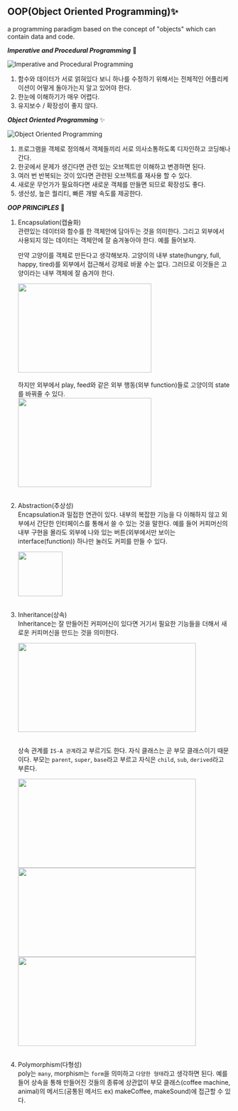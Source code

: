 ## OOP(Object Oriented Programming)✨

a programming paradigm based on the concept of "objects" which can contain data and code.

**_Imperative and Procedural Programming_** 💩

![Imperative and Procedural Programming](https://user-images.githubusercontent.com/77663233/105565711-8d64a800-5d6b-11eb-9320-0f3d98e4348d.png)

1. 함수와 데이터가 서로 얽혀있다 보니 하나를 수정하기 위해서는 전체적인 어플리케이션이 어떻게 돌아가는지 알고 있어야 한다.
2. 한눈에 이해하기가 매우 어렵다.
3. 유지보수 / 확장성이 좋지 않다.

**_Object Oriented Programming_** ✨

![Object Oriented Programming](https://user-images.githubusercontent.com/77663233/105565662-41b1fe80-5d6b-11eb-8c23-17125803bef3.png)

1. 프로그램을 객체로 정의해서 객체들끼리 서로 의사소통하도록 디자인하고 코딩해나간다.
2. 한곳에서 문제가 생긴다면 관련 있는 오브젝트만 이해하고 변경하면 된다.
3. 여러 번 반복되는 것이 있다면 관련된 오브젝트를 재사용 할 수 있다.
4. 새로운 무언가가 필요하다면 새로운 객체를 만들면 되므로 확장성도 좋다.
5. 생산성, 높은 퀄리티, 빠른 개발 속도를 제공한다.

**_OOP PRINCIPLES_** 🤡

1. Encapsulation(캡슐화)<br>
   관련있는 데이터와 함수를 한 객체안에 담아두는 것을 의미한다. 그리고 외부에서 사용되지 않는 데이터는 객체안에 잘 숨겨놓아야 한다. 예를 들어보자.
   <br>

   만약 고양이를 객체로 만든다고 생각해보자. 고양이의 내부 state(hungry, full, happy, tired)를 외부에서 접근해서 강제로 바꿀 수는 없다. 그러므로 이것들은 고양이라는 내부 객체에 잘 숨겨야 한다.
   <div>
    <img src="https://user-images.githubusercontent.com/77663233/105566123-d584ca00-5d6d-11eb-9393-946edbc11b52.png" width="300px" height="200px">
   </div>
   <br>
   하지만 외부에서 play, feed와 같은 외부 행동(외부 function)들로 고양이의 state를 바꿔줄 수 있다.
   <div>
    <img src="https://user-images.githubusercontent.com/77663233/105566153-f0573e80-5d6d-11eb-9212-88828d383c15.png" width="300px" height="200px">
   </div>
   <br>

2. Abstraction(추상성)<br>
   Encapsulation과 밀접한 연관이 있다. 내부의 복잡한 기능을 다 이해하지 않고 외부에서 간단한 인터페이스를 통해서 쓸 수 있는 것을 말한다. 예를 들어 커피머신의 내부 구현을 몰라도 외부에 나와 있는 버튼(외부에서만 보이는 interface(function)) 하나만 눌러도 커피를 만들 수 있다.
   <div>
    <img src="https://user-images.githubusercontent.com/77663233/105566478-d3236f80-5d6f-11eb-96f4-97bde0654197.png" width="100px" height="100px">
   </div>
   <br>
3. Inheritance(상속)<br>
   Inheritance는 잘 만들어진 커피머신이 있다면 거기서 필요한 기능들을 더해서 새로운 커피머신을 만드는 것을 의미한다.
   <div>
    <img src="https://user-images.githubusercontent.com/77663233/105566663-bf2c3d80-5d70-11eb-8158-83ba894f9022.png" width="400px" height="200px">
   </div>
   <br>

   상속 관계를 `IS-A 관계`라고 부르기도 한다. 자식 클래스는 곧 부모 클래스이기 때문이다. 부모는 `parent`, `super`, `base`라고 부르고 자식은 `child`, `sub`, `derived`라고 부른다.
   <div>
    <img src="https://user-images.githubusercontent.com/77663233/105566802-7923a980-5d71-11eb-8962-8269b9133f26.png" width="400px" height="200px">
   </div>
   <div>
    <img src="https://user-images.githubusercontent.com/77663233/105566941-3910f680-5d72-11eb-8d7c-69e0ac1a4bb1.png" width="400px" height="200px">
   </div>
   <div>
    <img src="https://user-images.githubusercontent.com/77663233/105567016-b0df2100-5d72-11eb-87cf-712d1dc31867.png" width="400px" height="200px">
   </div>
   <br>

4. Polymorphism(다형성)<br>
   poly는 `many`, morphism는 `form`을 의미하고 `다양한 형태`라고 생각하면 된다. 예를 들어 상속을 통해 만들어진 것들의 종류에 상관없이 부모 클래스(coffee machine, animal)의 메서드(공통된 메서드 ex) makeCoffee, makeSound)에 접근할 수 있다.

